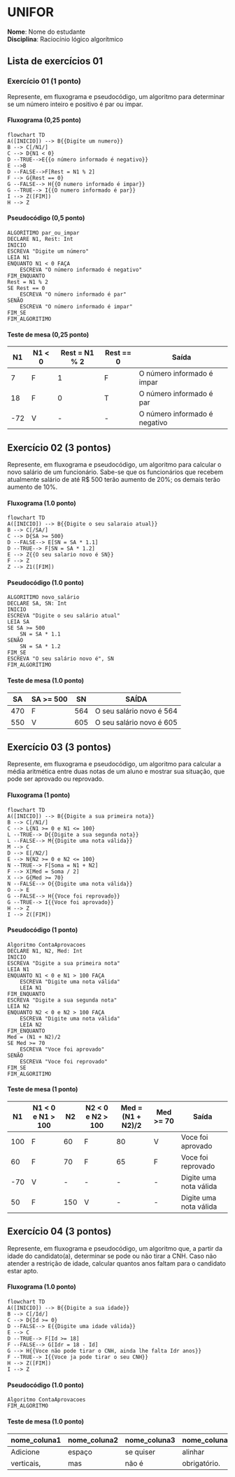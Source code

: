 # UNIFOR
**Nome**: Nome do estudante <br>
**Disciplina**: Raciocínio lógico algorítmico

## Lista de exercícios 01

### Exercício 01 (1 ponto)
Represente, em fluxograma e pseudocódigo, um algoritmo para determinar se um número inteiro e positivo é par ou impar.

#### Fluxograma (0,25 ponto)

```mermaid
flowchart TD
A([INICIO]) --> B{{Digíte um numero}}
B --> C[/N1/]
C --> D{N1 < 0}
D --TRUE-->E{{o número informado é negativo}}
E -->B
D --FALSE-->F[Rest = N1 % 2]
F --> G{Rest == 0}
G --FALSE--> H{{O numero informado é impar}}
G --TRUE--> I{{O numero informado é par}}
I --> Z([FIM])
H --> Z
```

#### Pseudocódigo (0,5 ponto)
```
ALGORÍTIMO par_ou_impar
DECLARE N1, Rest: Int
INICIO
ESCREVA "Digite um número"
LEIA N1
ENQUANTO N1 < 0 FAÇA
	ESCREVA "O número informado é negativo"
FIM_ENQUANTO
Rest = N1 % 2
SE Rest == 0
	ESCREVA "O número informado é par"
SENÃO 
	ESCREVA "O número informado é impar"
FIM_SE
FIM_ALGORITIMO
```

#### Teste de mesa (0,25 ponto)
|N1|N1 < 0|Rest = N1 % 2|Rest == 0|Saída|
|--|--|--|--|--|
|7|F|1|F|O número informado é impar
|18|F|0|T|O número informado é par
|-72|V|-|-|O número informado é negativo
## Exercício 02 (3 pontos)
Represente, em fluxograma e pseudocódigo, um algoritmo para calcular o novo salário de um funcionário. 
Sabe-se que os funcionários que recebem atualmente salário de até R$ 500 terão aumento de 20%; os demais terão aumento de 10%.

#### Fluxograma (1.0 ponto)
```mermaid
flowchart TD
A([INICIO]) --> B{{Digite o seu salaraio atual}}
B --> C[/SA/]
C --> D{SA >= 500}
D --FALSE--> E[SN = SA * 1.1]
D --TRUE--> F[SN = SA * 1.2]
E --> Z{{O seu salario novo é SN}}
F --> Z
Z --> Z1([FIM]) 
```

#### Pseudocódigo (1.0 ponto)

```
ALGORITIMO novo_salário
DECLARE SA, SN: Int
INICIO
ESCREVA "Digite o seu salário atual"
LEIA SA
SE SA >= 500
	SN = SA * 1.1
SENÃO
	SN = SA * 1.2
FIM_SE
ESCREVA "O seu salário novo é", SN
FIM_ALGORÍTIMO
```

#### Teste de mesa (1.0 ponto)

|SA|SA >= 500|SN|SAÍDA|
|--|--|--|--|
|470|F|564|O seu salário novo é 564|
|550|V|605|O seu salário novo é 605|

## Exercício 03 (3 pontos)
Represente, em fluxograma e pseudocódigo, um algoritmo para calcular a média aritmética entre duas notas de um aluno e mostrar sua situação, que pode ser aprovado ou reprovado.

#### Fluxograma (1 ponto)

```mermaid
flowchart TD
A([INICIO]) --> B{{Digite a sua primeira nota}}
B --> C[/N1/]
C --> L{N1 >= 0 e N1 <= 100}
L --TRUE--> D{{Digite a sua segunda nota}}
L --FALSE--> M{{Digite uma nota válida}}
M --> C
D --> E[/N2/]
E --> N{N2 >= 0 e N2 <= 100}
N --TRUE--> F[Soma = N1 + N2]
F --> X[Med = Soma / 2]
X --> G{Med >= 70}
N --FALSE--> O{{Digite uma nota válida}}
O --> E
G --FALSE--> H{{Voce foi reprovado}}
G --TRUE--> I{{Voce foi aprovado}}
H --> Z
I --> Z([FIM])
```

#### Pseudocódigo (1 ponto)

```
Algoritmo ContaAprovacoes
DECLARE N1, N2, Med: Int
INICIO
ESCREVA "Digite a sua primeira nota"
LEIA N1
ENQUANTO N1 < 0 e N1 > 100 FAÇA
	ESCREVA "Digite uma nota válida"
	LEIA N1
FIM_ENQUANTO
ESCREVA "Digite a sua segunda nota"
LEIA N2 
ENQUANTO N2 < 0 e N2 > 100 FAÇA
	ESCREVA "Digite uma nota válida"
	LEIA N2
FIM_ENQUANTO
Med = (N1 + N2)/2
SE Med >= 70
	ESCREVA "Voce foi aprovado"
SENÃO
	ESCREVA "Voce foi reprovado"
FIM_SE
FIM_ALGORITIMO 
```

#### Teste de mesa (1 ponto)

|N1|N1 < 0 e N1 > 100|N2|N2 < 0 e N2 > 100|Med = (N1 + N2)/2|Med >= 70|Saída|
|--|--|--|--|--|--|--|
|100|F|60|F|80|V|Voce foi aprovado|
|60|F|70|F|65|F|Voce foi reprovado|
|-70|V|-|-|-|-|Digite uma nota válida|
|50|F|150|V|-|-|Digite uma nota válida|
## Exercício 04 (3 pontos)
Represente, em fluxograma e pseudocódigo, um algoritmo que, a partir da idade do candidato(a), determinar se pode ou não tirar a CNH. 
Caso não atender a restrição de idade, calcular quantos anos faltam para o candidato estar apto.

#### Fluxograma (1.0 ponto)

```mermaid
flowchart TD
A([INICIO]) --> B{{Digite a sua idade}}
B --> C[/Id/]
C --> D{Id >= 0}
D --FALSE--> E{{Digite uma idade válida}}
E --> C
D --TRUE--> F[Id >= 18]
F --FALSE--> G[Idr = 18 - Id]
G --> H{{Voce não pode tirar o CNH, ainda lhe falta Idr anos}}
F --TRUE--> I{{Voce ja pode tirar o seu CNH}}
H --> Z([FIM])
I --> Z
```



#### Pseudocódigo (1.0 ponto)

```
Algoritmo ContaAprovacoes
FIM_ALGORITMO
```

#### Teste de mesa (1.0 ponto)

| nome_coluna1 | nome_coluna2 | nome_coluna3 | nome_coluna4 | nome_coluna5 | 
|      --      |      --      |      --      |      --      |      --      | 
| Adicione     | espaço       | se quiser    |  alinhar     | as barras    |
| verticais,   | mas          | não é        | obrigatório. | Entendido ?  |
